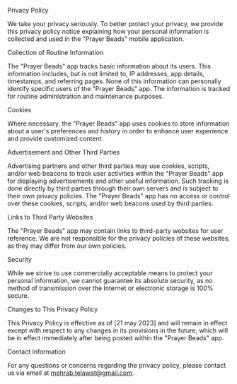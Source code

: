 Privacy Policy

We take your privacy seriously. To better protect your privacy, we provide this privacy policy notice explaining how your personal information is collected and used in the "Prayer Beads" mobile application.

Collection of Routine Information

The "Prayer Beads" app tracks basic information about its users. This information includes, but is not limited to, IP addresses, app details, timestamps, and referring pages. None of this information can personally identify specific users of the "Prayer Beads" app. The information is tracked for routine administration and maintenance purposes.

Cookies

Where necessary, the "Prayer Beads" app uses cookies to store information about a user's preferences and history in order to enhance user experience and provide customized content.

Advertisement and Other Third Parties

Advertising partners and other third parties may use cookies, scripts, and/or web beacons to track user activities within the "Prayer Beads" app for displaying advertisements and other useful information. Such tracking is done directly by third parties through their own servers and is subject to their own privacy policies. The "Prayer Beads" app has no access or control over these cookies, scripts, and/or web beacons used by third parties.

Links to Third Party Websites

The "Prayer Beads" app may contain links to third-party websites for user reference. We are not responsible for the privacy policies of these websites, as they may differ from our own policies.

Security

While we strive to use commercially acceptable means to protect your personal information, we cannot guarantee its absolute security, as no method of transmission over the Internet or electronic storage is 100% secure.

Changes to This Privacy Policy

This Privacy Policy is effective as of [21 may 2023] and will remain in effect except with respect to any changes in its provisions in the future, which will be in effect immediately after being posted within the "Prayer Beads" app.

Contact Information

For any questions or concerns regarding the privacy policy, please contact us via email at mehrab.telawat@gmail.com.
